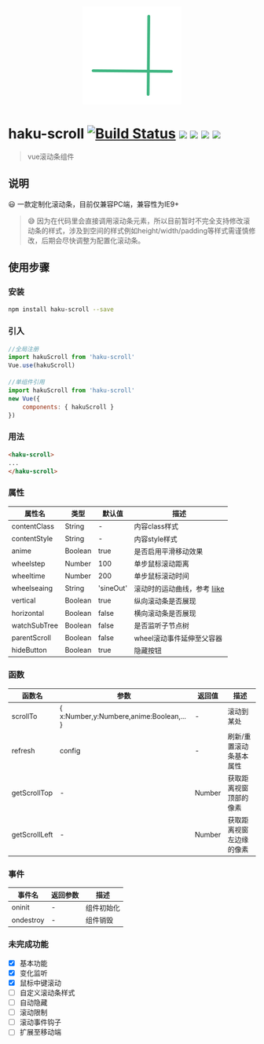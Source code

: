 <div align="center">
<img src="https://raw.githubusercontent.com/hakubox/haku-scroll/master/src/assets/logo.png" >
</div>

# haku-scroll [![Build Status](https://travis-ci.org/hakubox/haku-scroll.svg?branch=master)](https://travis-ci.org/hakubox/haku-scroll) [![](https://img.shields.io/github/issues/hakubox/haku-scroll.svg)](https://github.com/hakubox/haku-scroll/issues) ![](https://img.shields.io/github/stars/hakubox/haku-scroll.svg) ![](https://img.shields.io/github/license/hakubox/haku-scroll.svg) ![](https://img.shields.io/badge/IE-%E2%89%A5%209-blue.svg)

> vue滚动条组件

## 说明

:smiley: 一款定制化滚动条，目前仅兼容PC端，兼容性为IE9+

> :sweat_smile: 因为在代码里会直接调用滚动条元素，所以目前暂时不完全支持修改滚动条的样式，涉及到空间的样式例如height/width/padding等样式需谨慎修改，后期会尽快调整为配置化滚动条。

## 使用步骤

### 安装

``` bash
npm install haku-scroll --save
```

### 引入

``` javascript
//全局注册
import hakuScroll from 'haku-scroll'
Vue.use(hakuScroll)

//单组件引用
import hakuScroll from 'haku-scroll'
new Vue({
    components: { hakuScroll }
})
```

### 用法

``` html
<haku-scroll>
...
</haku-scroll>
```

### 属性

属性名 | 类型 | 默认值 | 描述
---|---|---|---
contentClass | String | - | 内容class样式
contentStyle | String | - | 内容style样式
anime | Boolean | true | 是否启用平滑移动效果
wheelstep | Number | 100 | 单步鼠标滚动距离
wheeltime | Number | 200 | 单步鼠标滚动时间
wheelseaing | String | 'sineOut' | 滚动时的运动曲线，参考 [liike](https://github.com/LiikeJS/Liike)
vertical | Boolean | true | 纵向滚动条是否展现
horizontal | Boolean | false | 横向滚动条是否展现
watchSubTree | Boolean | false | 是否监听子节点树
parentScroll | Boolean | false | wheel滚动事件延伸至父容器
hideButton | Boolean | true | 隐藏按钮

### 函数

函数名 | 参数 | 返回值 | 描述
---|---|---|---
scrollTo | { x:Number,y:Numbere,anime:Boolean,... } | - | 滚动到某处
refresh | config | - | 刷新/重置滚动条基本属性
getScrollTop | - | Number | 获取距离视窗顶部的像素
getScrollLeft | - | Number | 获取距离视窗左边缘的像素

### 事件

事件名 | 返回参数 | 描述
---|---|---
oninit | - | 组件初始化
ondestroy | - | 组件销毁

### 未完成功能

- [x] 基本功能
- [x] 变化监听
- [x] 鼠标中键滚动
- [ ] 自定义滚动条样式
- [ ] 自动隐藏
- [ ] 滚动限制
- [ ] 滚动事件钩子
- [ ] 扩展至移动端

